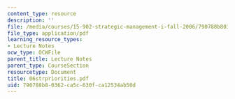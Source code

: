 ```yaml
---
content_type: resource
description: ''
file: /media/courses/15-902-strategic-management-i-fall-2006/790788b80362ca5c630fca12534ab50d_06strpriorities.pdf
file_type: application/pdf
learning_resource_types:
- Lecture Notes
ocw_type: OCWFile
parent_title: Lecture Notes
parent_type: CourseSection
resourcetype: Document
title: 06strpriorities.pdf
uid: 790788b8-0362-ca5c-630f-ca12534ab50d
---
```

